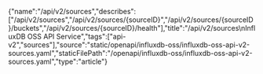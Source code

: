 {"name":"/api/v2/sources","describes":["/api/v2/sources","/api/v2/sources/{sourceID}","/api/v2/sources/{sourceID}/buckets","/api/v2/sources/{sourceID}/health"],"title":"/api/v2/sources\nInfluxDB OSS API Service","tags":["api-v2","sources"],"source":"static/openapi/influxdb-oss/influxdb-oss-api-v2-sources.yaml","staticFilePath":"/openapi/influxdb-oss/influxdb-oss-api-v2-sources.yaml","type":"article"}
